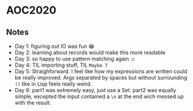 # AOC2020

## Notes

- Day 1: figuring out IO was fun 😂
- Day 2: learning about records would make this more readable
- Day 3: so happy to use pattern matching again ☺️
- Day 4: TIL importing stuff, TIL `Maybe T`
- Day 5: Straighforward. I feel like how my expressions are written could be really improved. Args separated by spaces but without surrounding `()` like in Lisp feels really weird.
- Day 6: part1 was extremely easy, just use a Set. part2 was equally simple, excepted the input contained a `\n` at the end wich messed up with the result.
